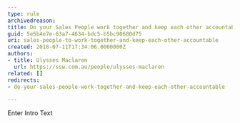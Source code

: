 ```yaml
---
type: rule
archivedreason: 
title: Do your Sales People work together and keep each other accountable?
guid: 5e5b4e7e-63a7-4634-bdc5-b5bc90680d75
uri: sales-people-to-work-together-and-keep-each-other-accountable
created: 2018-07-11T17:34:06.0000000Z
authors:
- title: Ulysses Maclaren
  url: https://ssw.com.au/people/ulysses-maclaren
related: []
redirects:
- do-your-sales-people-work-together-and-keep-each-other-accountable

---
```



Enter Intro Text
<br><excerpt class='endintro'></excerpt><br>



